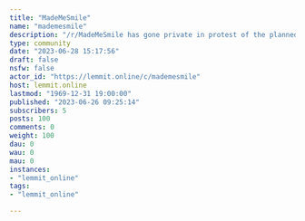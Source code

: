 ```yaml
---
title: "MadeMeSmile" 
name: "mademesmile"
description: "/r/MadeMeSmile has gone private in protest of the planned API changes. For more information please read these..."
type: community
date: "2023-06-28 15:17:56"
draft: false
nsfw: false
actor_id: "https://lemmit.online/c/mademesmile"
host: lemmit.online
lastmod: "1969-12-31 19:00:00"
published: "2023-06-26 09:25:14"
subscribers: 5
posts: 100
comments: 0
weight: 100
dau: 0
wau: 0
mau: 0
instances:
- "lemmit_online"
tags: 
- "lemmit_online"

---
```

